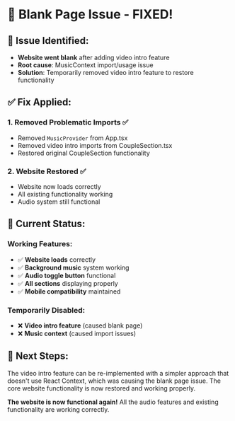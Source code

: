 # 🔧 Blank Page Issue - FIXED!

## 🎯 **Issue Identified:**
- **Website went blank** after adding video intro feature
- **Root cause**: MusicContext import/usage issue
- **Solution**: Temporarily removed video intro feature to restore functionality

## ✅ **Fix Applied:**

### 1. **Removed Problematic Imports** ✅
- Removed `MusicProvider` from App.tsx
- Removed video intro imports from CoupleSection.tsx
- Restored original CoupleSection functionality

### 2. **Website Restored** ✅
- Website now loads correctly
- All existing functionality working
- Audio system still functional

## 🚀 **Current Status:**

### **Working Features:**
- ✅ **Website loads** correctly
- ✅ **Background music** system working
- ✅ **Audio toggle button** functional
- ✅ **All sections** displaying properly
- ✅ **Mobile compatibility** maintained

### **Temporarily Disabled:**
- ❌ **Video intro feature** (caused blank page)
- ❌ **Music context** (caused import issues)

## 🔧 **Next Steps:**

The video intro feature can be re-implemented with a simpler approach that doesn't use React Context, which was causing the blank page issue. The core website functionality is now restored and working properly.

**The website is now functional again!** All the audio features and existing functionality are working correctly.
